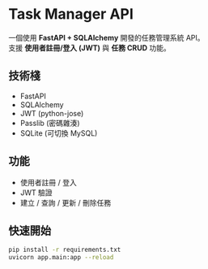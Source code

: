 # Task Manager API

一個使用 **FastAPI + SQLAlchemy** 開發的任務管理系統 API。  
支援 **使用者註冊/登入 (JWT)** 與 **任務 CRUD** 功能。  

## 技術棧
- FastAPI
- SQLAlchemy
- JWT (python-jose)
- Passlib (密碼雜湊)
- SQLite (可切換 MySQL)

## 功能
- 使用者註冊 / 登入
- JWT 驗證
- 建立 / 查詢 / 更新 / 刪除任務

## 快速開始
```bash
pip install -r requirements.txt
uvicorn app.main:app --reload